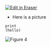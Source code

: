 [![Edit in Eraser](https://firebasestorage.googleapis.com/v0/b/second-petal-295822.appspot.com/o/images%2Fgithub%2FOpen%20in%20Eraser.svg?alt=media&token=968381c8-a7e7-472a-8ed6-4a6626da5501)](https://app.eraser.io/workspace/nX6hr5xHu1PeJkRV631P)
- Here is a picture
```
print
(hello)
```
![Figure 4](https://eraser.imgix.net/workspaces/nX6hr5xHu1PeJkRV631P/FtUlsc9D6KU9oBu56HOtT6X9a0N2/---figure---TLKOkZsTUzVP9C3xSzWMVw.svg?ixlib=js-3.7.0 "Figure 4")






<!--- Eraser file: https://app.eraser.io/workspace/nX6hr5xHu1PeJkRV631P --->